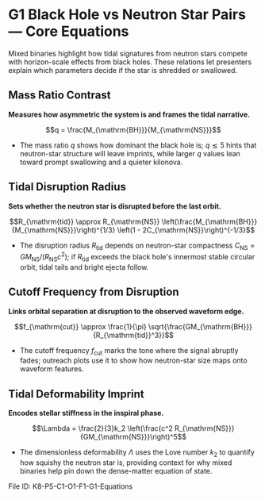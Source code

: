 # G1 Black Hole vs Neutron Star Pairs — Core Equations

Mixed binaries highlight how tidal signatures from neutron stars compete with horizon-scale effects from black holes. These relations let presenters explain which parameters decide if the star is shredded or swallowed.

## Mass Ratio Contrast
**Measures how asymmetric the system is and frames the tidal narrative.**

$$q = \frac{M_{\mathrm{BH}}}{M_{\mathrm{NS}}}$$

- The mass ratio $q$ shows how dominant the black hole is; $q \lesssim 5$ hints that neutron-star structure will leave imprints, while larger $q$ values lean toward prompt swallowing and a quieter kilonova.

## Tidal Disruption Radius
**Sets whether the neutron star is disrupted before the last orbit.**

$$R_{\mathrm{tid}} \approx R_{\mathrm{NS}} \left(\frac{M_{\mathrm{BH}}}{M_{\mathrm{NS}}}\right)^{1/3} \left(1 - 2C_{\mathrm{NS}}\right)^{-1/3}$$

- The disruption radius $R_{\mathrm{tid}}$ depends on neutron-star compactness $C_{\mathrm{NS}} = GM_{\mathrm{NS}}/(R_{\mathrm{NS}} c^2)$; if $R_{\mathrm{tid}}$ exceeds the black hole's innermost stable circular orbit, tidal tails and bright ejecta follow.

## Cutoff Frequency from Disruption
**Links orbital separation at disruption to the observed waveform edge.**

$$f_{\mathrm{cut}} \approx \frac{1}{\pi} \sqrt{\frac{GM_{\mathrm{BH}}}{R_{\mathrm{tid}}^3}}$$

- The cutoff frequency $f_{\mathrm{cut}}$ marks the tone where the signal abruptly fades; outreach plots use it to show how neutron-star size maps onto waveform features.

## Tidal Deformability Imprint
**Encodes stellar stiffness in the inspiral phase.**

$$\Lambda = \frac{2}{3}k_2 \left(\frac{c^2 R_{\mathrm{NS}}}{GM_{\mathrm{NS}}}\right)^5$$

- The dimensionless deformability $\Lambda$ uses the Love number $k_2$ to quantify how squishy the neutron star is, providing context for why mixed binaries help pin down the dense-matter equation of state.

File ID: K8-P5-C1-O1-F1-G1-Equations
